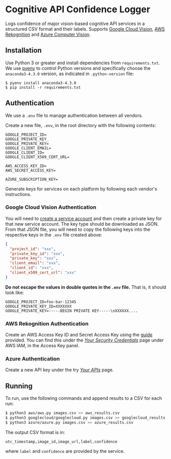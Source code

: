 # Cognitive API Confidence Logger

Logs confidence of major vision-based cognitive API services in a structured CSV format and their labels. Supports [Google Cloud Vision](https://cloud.google.com/vision/), [AWS Rekognition](https://aws.amazon.com/rekognition/) and [Azure Computer Vision](https://azure.microsoft.com/en-us/services/cognitive-services/computer-vision/).

## Installation

Use Python 3 or greater and install dependencies from `requirements.txt`. We use [pyenv](https://github.com/pyenv/pyenv/) to control Python versions and specifically choose the `anaconda3-4.3.0` version, as indicated in `.python-version` file:

```
$ pyenv install anaconda3-4.3.0
$ pip install -r requirements.txt
```

## Authentication

We use a `.env` file to manage authentication between all vendors.

Create a new file, `.env`, in the root directory with the following contents:

```
GOOGLE_PROJECT_ID=
GOOGLE_PRIVATE_KEY_
GOOGLE_PRIVATE_KEY=
GOOGLE_CLIENT_EMAIL=
GOOGLE_CLIENT_ID=
GOOGLE_CLIENT_X509_CERT_URL=

AWS_ACCESS_KEY_ID=
AWS_SECRET_ACCESS_KEY=

AZURE_SUBSCRIPTION_KEY=
```

Generate keys for services on each platform by following each vendor's instructions.

### Google Cloud Vision Authentication

You will need to [create a service account](https://cloud.google.com/iam/docs/creating-managing-service-accounts#creating_a_service_account) and then create a private key for that new service account. The key type should be downloaded as JSON. From that JSON file, you will need to copy the following keys into the respective keys in the `.env` file created above:

```json
{
  "project_id": "xxx",
  "private_key_id": "xxx",
  "private_key": "xxx",
  "client_email": "xxx",
  "client_id": "xxx",
  "client_x509_cert_url": "xxx"
}
```

**Do not escape the values in double quotes in the `.env` file.** That is, it should look like:

```
GOOGLE_PROJECT_ID=foo-bar-12345
GOOGLE_PRIVATE_KEY_ID=XXXXXXX
GOOGLE_PRIVATE_KEY=-----BEGIN PRIVATE KEY-----\nXXXXXX....
```

### AWS Rekognition Authentication

Create an AWS Access Key ID and Secret Access Key using the [guide](https://aws.amazon.com/premiumsupport/knowledge-center/create-access-key/) provided. You can find this under the [_Your Security Credentials_](https://console.aws.amazon.com/iam/home#/security_credential) page under AWS IAM, in the Access Key panel.

### Azure Authentication

Create a new API key under the try [_Your APIs_](https://azure.microsoft.com/en-us/try/cognitive-services/my-apis) page.

## Running

To run, use the following commands and append results to a CSV for each run:

```bash
$ python3 aws/aws.py images.csv >> aws_results.csv
$ python3 googlecloud/googlecloud.py images.csv >> googlecloud_results.csv
$ python3 azure/azure.py images.csv >> azure_results.csv
```

The output CSV format is in:

```
utc_timestamp,image_id,image_url,label,confidence
```

where `label` and `confidence` are provided by the service.
